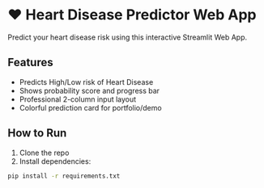 # ❤️ Heart Disease Predictor Web App

Predict your heart disease risk using this interactive Streamlit Web App.

## Features

- Predicts High/Low risk of Heart Disease
- Shows probability score and progress bar
- Professional 2-column input layout
- Colorful prediction card for portfolio/demo

## How to Run

1. Clone the repo
2. Install dependencies:

```bash
pip install -r requirements.txt